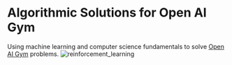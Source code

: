 # Algorithmic Solutions for Open AI Gym

Using machine learning and computer science fundamentals to solve [Open AI Gym](https://gym.openai.com/) problems.
![reinforcement_learning](/graphs/reinforcement_learning.png')

